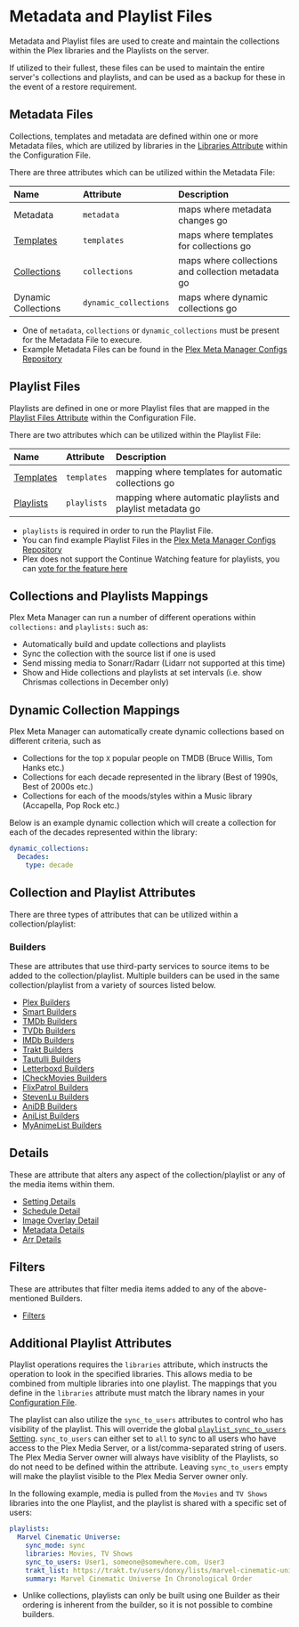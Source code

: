 # Metadata and Playlist Files

Metadata and Playlist files are used to create and maintain the collections within the Plex libraries and the Playlists on the server.

If utilized to their fullest, these files can be used to maintain the entire server's collections and playlists, and can be used as a backup for these in the event of a restore requirement.

## Metadata Files
Collections, templates and metadata are defined within one or more Metadata files, which are utilized by libraries in the [Libraries Attribute](../config/libraries) within the Configuration File.


There are three attributes which can be utilized within the Metadata File:

| Name                                               | Attribute     | Description                                                    |
|:---------------------------------------------------|:--------------|:---------------------------------------------------------------|
| Metadata                                           | `metadata`    | maps where metadata changes go                              |
| [Templates](templates)                             | `templates`   | maps where templates for collections go           |
| [Collections](#collections-and-playlists-mappings) | `collections` | maps where collections and collection metadata go |
| Dynamic Collections | `dynamic_collections` | maps where dynamic collections go |
* One of `metadata`, `collections` or `dynamic_collections` must be present for the Metadata File to execure.
* Example Metadata Files can be found in the [Plex Meta Manager Configs Repository](https://github.com/meisnate12/Plex-Meta-Manager-Configs)

## Playlist Files

Playlists are defined in one or more Playlist files that are mapped in the [Playlist Files Attribute](../config/playlist) within the Configuration File.

There are two attributes which can be utilized within the Playlist File:

| Name                                         | Attribute   | Description                                                |
|:---------------------------------------------|:------------|:-----------------------------------------------------------|
| [Templates](templates)                       | `templates` | mapping where templates for automatic collections go       |
| [Playlists](#additional-playlist-attributes) | `playlists` | mapping where automatic playlists and playlist metadata go |

* `playlists` is required in order to run the Playlist File.
* You can find example Playlist Files in the [Plex Meta Manager Configs Repository](https://github.com/meisnate12/Plex-Meta-Manager-Configs)
* Plex does not support the Continue Watching feature for playlists, you can [vote for the feature here](https://forums.plex.tv/t/playlists-remember-position-for-subsequent-resume/84866/39)

## Collections and Playlists Mappings

Plex Meta Manager can run a number of different operations within `collections:` and `playlists:` such as:
* Automatically build and update collections and playlists
* Sync the collection with the source list if one is used
* Send missing media to Sonarr/Radarr (Lidarr not supported at this time)
* Show and Hide collections and playlists at set intervals (i.e. show Chrismas collections in December only)


## Dynamic Collection Mappings
Plex Meta Manager can automatically create dynamic collections based on different criteria, such as
* Collections for the top `X` popular people on TMDB (Bruce Willis, Tom Hanks etc.)
* Collections for each decade represented in the library (Best of 1990s, Best of 2000s etc.)
* Collections for each of the moods/styles within a Music library (Accapella, Pop Rock etc.)

Below is an example dynamic collection which will create a collection for each of the decades represented within the library:

```yaml
dynamic_collections:
  Decades:
    type: decade
```

## Collection and Playlist Attributes
There are three types of attributes that can be utilized within a collection/playlist:

### Builders 
These are attributes that use third-party services to source items to be added to the collection/playlist. Multiple builders can be used in the same collection/playlist from a variety of sources listed below.

* [Plex Builders](builders/plex)
* [Smart Builders](builders/smart)
* [TMDb Builders](builders/tmdb)
* [TVDb Builders](builders/tvdb)
* [IMDb Builders](builders/imdb)
* [Trakt Builders](builders/trakt)
* [Tautulli Builders](builders/tautulli)
* [Letterboxd Builders](builders/letterboxd)
* [ICheckMovies Builders](builders/icheckmovies)
* [FlixPatrol Builders](builders/flixpatrol)
* [StevenLu Builders](builders/stevenlu)
* [AniDB Builders](builders/anidb)
* [AniList Builders](builders/anilist)
* [MyAnimeList Builders](builders/myanimelist)

## Details
These are attribute that alters any aspect of the collection/playlist or any of the media items within them.

* [Setting Details](details/setting)
* [Schedule Detail](details/schedule)
* [Image Overlay Detail](details/overlay)
* [Metadata Details](details/metadata)
* [Arr Details](details/arr)

## Filters

These are attributes that filter media items added to any of the above-mentioned Builders.

* [Filters](https://metamanager.wiki/en/develop/metadata/filters.html)

## Additional Playlist Attributes

Playlist operations requires the `libraries` attribute, which instructs the operation to look in the specified libraries. This allows media to be combined from multiple libraries into one playlist. The mappings that you define in the `libraries` attribute must match the library names in your [Configuration File](https://metamanager.wiki/en/develop/config/configuration.html). 

The playlist can also utilize the `sync_to_users` attributes to control who has visibility of the playlist. This will override the global [`playlist_sync_to_users` Setting](../config/settings.md#playlist-sync-to-users). `sync_to_users` can either set to `all` to sync to all users who have access to the Plex Media Server, or a list/comma-separated string of users. The Plex Media Server owner will always have visiblity of the Playlists, so do not need to be defined within the attribute. Leaving `sync_to_users` empty will make the playlist visible to the Plex Media Server owner only. 

In the following example, media is pulled from the `Movies` and `TV Shows` libraries into the one Playlist, and the playlist is shared with a specific set of users:

```yaml
playlists:
  Marvel Cinematic Universe:
    sync_mode: sync
    libraries: Movies, TV Shows
    sync_to_users: User1, someone@somewhere.com, User3
    trakt_list: https://trakt.tv/users/donxy/lists/marvel-cinematic-universe?sort=rank,asc
    summary: Marvel Cinematic Universe In Chronological Order
```
* Unlike collections, playlists can only be built using one Builder as their ordering is inherent from the builder, so it is not possible to combine builders.